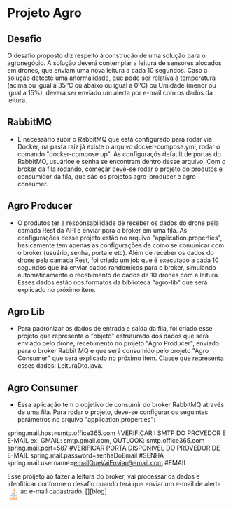 # Projeto Agro

## Desafio
O desafio proposto diz respeito à construção de uma solução para o agronegócio.
A solução deverá contemplar a leitura de sensores alocados em drones, que enviam uma nova leitura a cada 10 segundos.
Caso a solução detecte uma anormalidade, que pode ser relativa à temperatura (acima ou igual à 35ºC ou abaixo ou igual a 0ºC) ou Umidade (menor ou igual a 15%), deverá ser enviado um alerta por e-mail com os dados da leitura.

## RabbitMQ
- É necessário subir o RabbitMQ que está configurado para rodar via Docker, na pasta raíz já existe o arquivo docker-compose.yml, rodar o comando "docker-compose up". As configuraçõs default de portas do RabbitMQ, usuárioe e senha se encontram dentro desse arquivo.
Com o broker da fila rodando, começar deve-se rodar o projeto do produtos e consumidor da fila, que são os projetos agro-producer e agro-consumer.


## Agro Producer
- O produtos ter a responsabilidade de receber os dados do drone pela camada Rest da API e enviar para o broker em uma fila. As configurações desse projeto estão no arquivo "application.properties", basicamente tem apenas as configurações de como se comunicar com o broker (usuário, senha, porta e etc).
Além de receber os dados do drone pela camada Rest, foi criado um job que é executado a cada 10 segundos que irá enviar dados randomicos para o broker, simulando automaticamente o recebimento de dados de 10 drones com a leitura. Esses dados estão nos formatos da biblioteca "agro-lib" que será explicado no próximo item.

## Agro Lib
- Para padronizar os dados de entrada e saída da fila, foi criado esse projeto que representa o "objeto" estruturado dos dados que será enviado pelo drone, recebimento no projeto "Agro Producer", enviado para o broker Rabbit MQ e que será consumido pelo projeto "Agro Consumer" que será explicado no próximo item.
Classe que representa esses dados: LeituraDto.java.

## Agro Consumer
- Essa aplicação tem o objetivo de consumir do broker RabbitMQ através de uma fila. Para rodar o projeto, deve-se configurar os seguintes parâmetros no arquivo "application.properties":

spring.mail.host=smtp.office365.com #VERIFICAR I SMTP DO PROVEDOR E E-MAIL ex: GMAIL: smtp.gmail.com, OUTLOOK: smtp.office365.com
spring.mail.port=587 #VERIFICAR PORTA DISPONIVEL DO PROVEDOR DE E-MAIL
spring.mail.password=senhaDoEmail #SENHA
spring.mail.username=emailQueVaiEnviar@email.com #EMAIL

Esse proijeto ao fazer a leitura do broker, vai processar os dados e idenfiticar conforme o desafio quando terá que enviar um e-mail de alerta ao e-mail cadastrado.
[<img align="left" alt="Java" width="30px" src="https://raw.githubusercontent.com/github/explore/80688e429a7d4ef2fca1e82350fe8e3517d3494d/topics/java/java.png" />][blog]
